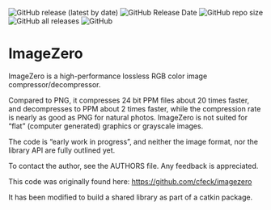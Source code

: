 ![GitHub release (latest by date)](https://img.shields.io/github/v/release/Special-graphic-formats/imagezero)
![GitHub Release Date](https://img.shields.io/github/release-date/Special-graphic-formats/imagezero)
![GitHub repo size](https://img.shields.io/github/repo-size/Special-graphic-formats/imagezero)
![GitHub all releases](https://img.shields.io/github/downloads/Special-graphic-formats/imagezero/total)
![GitHub](https://img.shields.io/github/license/Special-graphic-formats/imagezero)

# ImageZero

ImageZero is a high-performance lossless RGB color image
compressor/decompressor.

Compared to PNG, it compresses 24 bit PPM files about 20 times
faster, and decompresses to PPM about 2 times faster, while the
compression rate is nearly as good as PNG for natural photos.
ImageZero is not suited for “flat” (computer generated) graphics or
grayscale images.

The code is “early work in progress”, and neither the image format,
nor the library API are fully outlined yet.

To contact the author, see the AUTHORS file.
Any feedback is appreciated.

This code was originally found here:
https://github.com/cfeck/imagezero

It has been modified to build a shared library as part of a catkin package.

